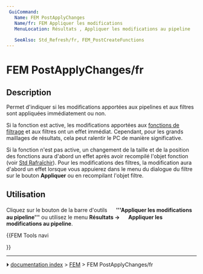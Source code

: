 ```yaml
---
 GuiCommand:
   Name: FEM PostApplyChanges
   Name/fr: FEM Appliquer les modifications
   MenuLocation: Résultats , Appliquer les modifications au pipeline
   
   SeeAlso: Std_Refresh/fr, FEM_PostCreateFunctions
---
```


# FEM PostApplyChanges/fr

## Description

Permet d\'indiquer si les modifications apportées aux pipelines et aux filtres sont appliquées immédiatement ou non.

Si la fonction est active, les modifications apportées aux [fonctions de filtrage](FEM_PostCreateFunctions/fr.md) et aux filtres ont un effet immédiat. Cependant, pour les grands maillages de résultats, cela peut ralentir le PC de manière significative.

Si la fonction n\'est pas active, un changement de la taille et de la position des fonctions aura d\'abord un effet après avoir recompilé l\'objet fonction (voir [Std Rafraîchir](Std_Refresh/fr.md)). Pour les modifications des filtres, la modification aura d\'abord un effet lorsque vous appuierez dans le menu du dialogue du filtre sur le bouton **Appliquer** ou en recompilant l\'objet filtre.



## Utilisation

Cliquez sur le bouton de la barre d\'outils **<img src="images/FEM_PostApplyChanges.svg" width=16px> '''Appliquer les modifications au pipeline'''** ou utilisez le menu **Résultats → <img src="images/FEM_PostApplyChanges.svg" width=16px> Appliquer les modifications au pipeline**.





{{FEM Tools navi

}}



---
⏵ [documentation index](../README.md) > [FEM](Category_FEM.md) > FEM PostApplyChanges/fr

